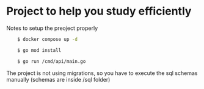 # Project to help you study efficiently

Notes to setup the preoject properly

```sh
    $ docker compose up -d
```

```sh
    $ go mod install
```

```sh
    $ go run /cmd/api/main.go
```

The project is not using migrations, so you have to execute the sql schemas manually (schemas are inside /sql folder)


